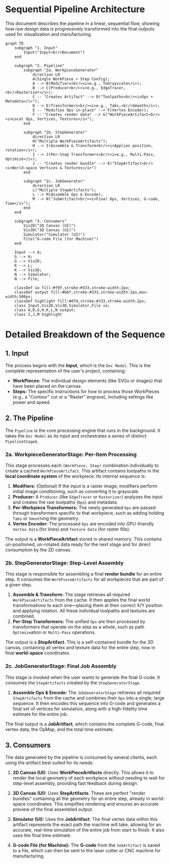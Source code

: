 # **Sequential Pipeline Architecture**

This document describes the pipeline in a linear, sequential flow, showing how
raw design data is progressively transformed into the final outputs used for
visualization and manufacturing.

```mermaid
graph TD
    subgraph "1. Input"
        Input("Input<br/>Document")
    end

    subgraph "2. Pipeline"
        subgraph "2a. WorkpieceGenerator"
            direction LR
            A(Single WorkPiece + Step Config);
            A --> B(Modifiers<br/><i>e.g., ToGrayscale</i>);
            B --> C(Producer<br/><i>e.g., EdgeTracer,<br/>Rasterizer</i>);
            C -- "Creates Artifact" --> D("Toolpaths<br/><i>Ops + Metadata</i>");
            D --> E(Transformers<br/><i>e.g., Tabs,<br/>Smooth</i>);
            E -- "Modifies Ops in-place" --> F(Vertex Encoder);
            F -- "Creates render data" --> G("WorkPieceArtifact<br/><i>Local Ops, Vertices, Textures</i>");
        end

        subgraph "2b. StepGenerator"
            direction LR
            H("Multiple WorkPieceArtifacts");
            H --> I(Assemble & Transform<br/><i>Applies position, rotation</i>);
            I --> J(Per-Step Transformers<br/><i>e.g., Multi-Pass, Optimize</i>);
            J -- "Creates render bundle" --> K("StepArtifact<br/><i>World-space Vertices & Textures</i>")
        end

        subgraph "2c. JobGenerator"
            direction LR
            L("Multiple StepArtifacts");
            L --> M(Assemble Ops & Encode);
            M --> N("JobArtifact<br/><i>Final Ops, Vertices, G-code, Time</i>");
        end
    end

    subgraph "3. Consumers"
        Vis2D("2D Canvas (UI)")
        Vis3D("3D Canvas (UI)")
        Simulator("Simulator (UI)")
        File("G-code File (for Machine)")
    end

    Input --> A;
    G --> H;
    G --> Vis2D;
    K --> L;
    K --> Vis3D;
    N --> Simulator;
    N --> File;

    classDef io fill:#f9f,stroke:#333,stroke-width:2px;
    classDef output fill:#bbf,stroke:#333,stroke-width:2px,max-width:500px;
    classDef highlight fill:#dfd,stroke:#333,stroke-width:2px;
    class Input,Vis2D,Vis3D,Simulator,File io;
    class A,D,G,H,K,L,N output;
    class I,J,M highlight
```

# **Detailed Breakdown of the Sequence**

## **1. Input**

The process begins with the **Input**, which is the `Doc Model`. This is the
complete representation of the user's project, containing:

- **WorkPieces:** The individual design elements (like SVGs or images) that
  have been placed on the canvas.
- **Steps:** The specific instructions for how to process those WorkPieces
  (e.g., a "Contour" cut or a "Raster" engrave), including settings like
  power and speed.

## **2. The Pipeline**

The `Pipeline` is the core processing engine that runs in the background.
It takes the `Doc Model` as its input and orchestrates a series of distinct
`PipelineStage`s.

### **2a. WorkpieceGeneratorStage: Per-Item Processing**

This stage processes each `(WorkPiece, Step)` combination individually to
create a cached `WorkPieceArtifact`. This artifact contains toolpaths in the
**local coordinate system** of the workpiece. Its internal sequence is:

1.  **Modifiers:** (Optional) If the input is a raster image, modifiers
    perform initial image conditioning, such as converting it to grayscale.
2.  **Producer:** A `Producer` (like `EdgeTracer` or `Rasterizer`) analyzes
    the input and creates the raw toolpaths (`Ops`) and metadata.
3.  **Per-Workpiece Transformers:** The newly generated `Ops` are passed
    through transformers specific to that workpiece, such as adding
    holding `Tabs` or `Smooth`ing the geometry.
4.  **Vertex Encoder:** The processed `Ops` are encoded into GPU-friendly
    `Vertex Data` (for lines) and `Texture Data` (for raster fills).

The output is a **WorkPieceArtifact** stored in shared memory. This contains
un-positioned, un-rotated data ready for the next stage and for direct
consumption by the 2D canvas.

### **2b. StepGeneratorStage: Step-Level Assembly**

This stage is responsible for assembling a final **render bundle** for an
entire step. It consumes the `WorkPieceArtifacts` for all workpieces that
are part of a given step.

1.  **Assemble & Transform:** The stage retrieves all required
    `WorkPieceArtifacts` from the cache. It then applies the final world
    transformations to each one—placing them at their correct X/Y position
    and applying rotation. All these individual toolpaths and textures are
    combined.
2.  **Per-Step Transformers:** The unified `Ops` are then processed
    by transformers that operate on the step as a whole, such as path
    `Optimize`ation or `Multi-Pass` operations.

The output is a **StepArtifact**. This is a self-contained bundle for the
3D canvas, containing all vertex and texture data for the entire step, now in
final **world-space** coordinates.

### **2c. JobGeneratorStage: Final Job Assembly**

This stage is invoked when the user wants to generate the final G-code. It
consumes the `StepArtifacts` created by the `StepGeneratorStage`.

1.  **Assemble Ops & Encode:** The `JobGeneratorStage` retrieves all required
    `StepArtifacts` from the cache and combines their `Ops` into a single,
    large sequence. It then encodes this sequence into G-code and generates
    a final set of vertices for simulation, along with a high-fidelity
    time estimate for the entire job.

The final output is a **JobArtifact**, which contains the complete G-code,
final vertex data, the OpMap, and the total time estimate.

## **3. Consumers**

The data generated by the pipeline is consumed by several clients, each
using the artifact best suited for its needs:

1.  **2D Canvas (UI):** Uses **WorkPieceArtifacts** directly. This allows it
    to render the local geometry of each workpiece without needing to wait
    for step-level assembly, providing fast feedback during design.

2.  **3D Canvas (UI):** Uses **StepArtifacts**. These are perfect "render
    bundles" containing all the geometry for an entire step, already in
    world-space coordinates. This simplifies rendering and ensures an
    accurate preview of the final assembled output.

3.  **Simulator (UI):** Uses the **JobArtifact**. The final vertex data
    within this artifact represents the exact path the machine will take,
    allowing for an accurate, real-time simulation of the entire job from
    start to finish. It also uses the final time estimate.

4.  **G-code File (for Machine):** The **G-code** from the `JobArtifact`
    is saved to a file, which can then be sent to the laser cutter or CNC
    machine for manufacturing.

